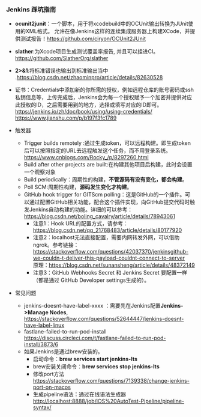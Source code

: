 ### Jenkins 踩坑指南
* **ocunit2junit**：一个脚本，用于将xcodebuild中的OCUnit输出转换为JUnit使用的XML格式。 允许在像Jenkins这样的连续集成服务器上构建XCode，并提供测试报告！<https://github.com/ciryon/OCUnit2JUnit>
* **slather**:为Xcode项目生成测试覆盖率报告, 并且可以挂进CI。<https://github.com/SlatherOrg/slather>
*  **2>&1**:将标准错误也输出到标准输出当中 .<https://blog.csdn.net/zhaominpro/article/details/82630528>
* 证书：Credentials中添加新的你所需的授权，例如远程仓库的账号密码或ssh私钥信息等，上传完成后，Jenkins会为每一个授权赋予一个加密并提供对应此授权的ID，之后需要用到的地方，选择或填写对应的ID即可。<br><https://jenkins.io/zh/doc/book/using/using-credentials/><br><https://www.jianshu.com/p/b197f3fc1789>
* 触发器
	* 	Trigger builds remotely :通过生成token，可以远程构建。即生成token后可以按照指定的URL去远程触发这个任务，而不用登录系统。<https://www.cnblogs.com/Rocky_/p/8297260.html>
	*  Build after other projects are built:在构建其他项目后构建，此时会设置一个观察对象
	*  Build periodically：周期性的构建，**不管源码有没有变化，都会构建**。
	*  Poll SCM:周期性构建，**源码发生变化才构建**。
	*  GitHub hook trigger for GITScm polling：这是GitHub的一个插件。可以通过配置GitHub相关功能，配合这个插件实现，向GitHub提交代码时触发Jenkins自动构建的功能。详细的可以参考：<https://blog.csdn.net/boling_cavalry/article/details/78943061>
		* 注意1：Hook URL的配置方式，请参考：<https://blog.csdn.net/qq_21768483/article/details/80177920>	  	
		* 注意2：localhost无法直接配置，需要内网转发外网，可以借助ngrok。参考链接：</br><https://stackoverflow.com/questions/42037370/jenkinsgithub-we-couldn-t-deliver-this-payload-couldnt-connect-to-server></br>原理：<https://blog.csdn.net/sunansheng/article/details/48372149>
		* 注意3：GitHub Webhooks Secret 和 Jenkins Secret  要配置一样（都是通过 GitHub Developer settings生成的）。

* 常见问题
	* jenkins-doesnt-have-label-xxxx ：需要先在Jenkins配置**Jenkins->Manage Nodes**, <https://stackoverflow.com/questions/52644447/jenkins-doesnt-have-label-linux>
	* fastlane-failed-to-run-pod-install <https://discuss.circleci.com/t/fastlane-failed-to-run-pod-install/3873/6>
	* 如果Jenkins是通过brew安装的。
		* 启动命令：**brew services start jenkins-lts**
		* brew安装关闭命令：**brew services stop jenkins-lts**
		* 修改port方法 <https://stackoverflow.com/questions/7139338/change-jenkins-port-on-macos>
		* 生成pipeline语法：通过在线语法生成器<http://localhost:8888/job/iOS%20AutoTest-Pipeline/pipeline-syntax/>